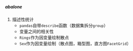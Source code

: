 ##### abalone

1. 描述性统计
   - `pandas`自带`describe`函数（数据集拆分`group`）
   - 变量之间的相关性
   - `Rings`作为因变量绘制散点
   - `Sex`作为因变量绘制（散点图，箱型图，直方图`FacetGrid`）

